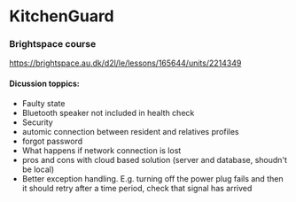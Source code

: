 # KitchenGuard

### Brightspace course
https://brightspace.au.dk/d2l/le/lessons/165644/units/2214349

#### Dicussion toppics:
- Faulty state
- Bluetooth speaker not included in health check
- Security
- automic connection between resident and relatives profiles
- forgot password
- What happens if network connection is lost
- pros and cons with cloud based solution (server and database, shoudn't be local)
- Better exception handling. E.g. turning off the power plug fails and then it should retry after a time period, check that signal has arrived

